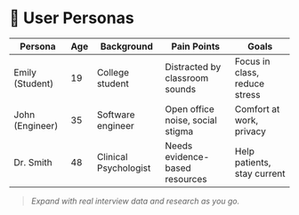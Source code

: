 # 👤 User Personas

| Persona         | Age | Background         | Pain Points                       | Goals                       |
|-----------------|-----|--------------------|-----------------------------------|-----------------------------|
| Emily (Student) | 19  | College student    | Distracted by classroom sounds    | Focus in class, reduce stress|
| John (Engineer) | 35  | Software engineer  | Open office noise, social stigma  | Comfort at work, privacy    |
| Dr. Smith       | 48  | Clinical Psychologist | Needs evidence-based resources  | Help patients, stay current |

> _Expand with real interview data and research as you go._

